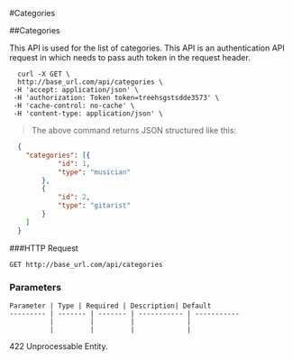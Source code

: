 
#Categories

##Categories

This API is used for the list of categories. 
This API is an authentication API request in which needs to pass auth token in the request header.

```shells
  curl -X GET \
  http://base_url.com/api/categories \
 -H 'accept: application/json' \
 -H 'authorization: Token token=treehsgstsdde3573' \
 -H 'cache-control: no-cache' \
 -H 'content-type: application/json' \
```

> The above command returns JSON structured like this:

```json
  {
  	"categories": [{
  			"id": 1,
  			"type": "musician"
  		},
  		{
  			"id": 2,
  			"type": "gitarist"
  		}
  	]
  }
```

###HTTP Request

`GET http://base_url.com/api/categories`

### Parameters

    Parameter | Type | Required | Description| Default
    --------- | ------- | ------- | ----------- | -----------
              |         |         |             |
              |         |         |             |
        
 <aside class="warning"> 422 Unprocessable Entity.</aside>

